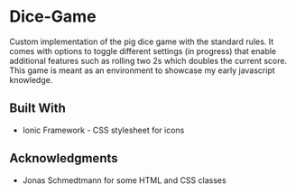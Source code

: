 # Dice-Game
Custom implementation of the pig dice game with the standard rules. It comes with options to toggle different settings (in progress) that enable additional features such as rolling two 2s which doubles the current score. 
This game is meant as an environment to showcase my early javascript knowledge. 

## Built With
* Ionic Framework - CSS stylesheet for icons

## Acknowledgments
* Jonas Schmedtmann for some HTML and CSS classes
